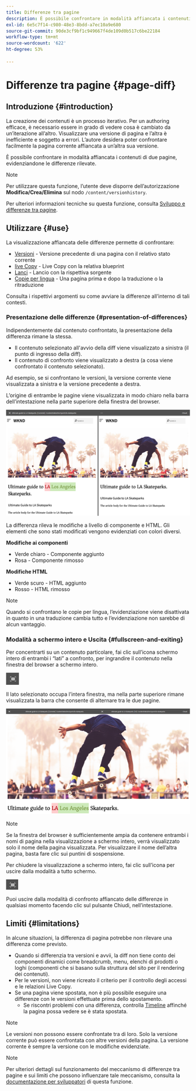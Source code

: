 ```yaml
---
title: Differenze tra pagine
description: È possibile confrontare in modalità affiancata i contenuti di due pagine, evidenziandone le differenze rilevate.
exl-id: 6e5c7f14-c980-48e3-8bdd-a7ec10a9e680
source-git-commit: 90de3cf9bf1c949667f4de109d0b517c6be22184
workflow-type: tm+mt
source-wordcount: '622'
ht-degree: 53%

---
```


# Differenze tra pagine  {#page-diff}

## Introduzione {#introduction}

La creazione dei contenuti è un processo iterativo. Per un authoring efficace, è necessario essere in grado di vedere cosa è cambiato da un’iterazione all’altro. Visualizzare una versione di pagina e l’altra è inefficiente e soggetto a errori. L’autore desidera poter confrontare facilmente la pagina corrente affiancata a un’altra sua versione.

È possibile confrontare in modalità affiancata i contenuti di due pagine, evidenziandone le differenze rilevate.

>[!NOTE]
>
>Per utilizzare questa funzione, l’utente deve disporre dell’autorizzazione **Modifica/Crea/Elimina** sul nodo `/content/versionhistory`.
>
>Per ulteriori informazioni tecniche su questa funzione, consulta [Sviluppo e differenze tra pagine](/help/implementing/developing/introduction/page-diff.md#operation-details).

## Utilizzare {#use}

La visualizzazione affiancata delle differenze permette di confrontare:

* [Versioni](/help/sites-cloud/authoring/features/page-versions.md#comparing-a-version-with-current-page) - Versione precedente di una pagina con il relativo stato corrente
* [live Copy](/help/sites-cloud/administering/msm/creating-live-copies.md#comparing-a-live-copy-page-with-a-blueprint-page) - Live Copy con la relativa blueprint
* [Lanci](/help/sites-cloud/authoring/launches/editing.md#comparing-a-launch-page-to-its-source-page) - Lancio con la rispettiva sorgente
* [Copie per lingua](/help/sites-cloud/administering/translation/managing-projects.md#comparing-language-copies) - Una pagina prima e dopo la traduzione o la ritraduzione

Consulta i rispettivi argomenti su come avviare la differenze all’interno di tali contesti.

### Presentazione delle differenze   {#presentation-of-differences}

Indipendentemente dal contenuto confrontato, la presentazione della differenza rimane la stessa.

* Il contenuto selezionato all&#39;avvio della diff viene visualizzato a sinistra (il punto di ingresso della diff).
* Il contenuto di confronto viene visualizzato a destra (a cosa viene confrontato il contenuto selezionato).

Ad esempio, se si confrontano le versioni, la versione corrente viene visualizzata a sinistra e la versione precedente a destra.

L’origine di entrambe le pagine viene visualizzata in modo chiaro nella barra dell’intestazione nella parte superiore della finestra del browser.

![Versioni affiancate](/help/sites-cloud/authoring/assets/versions-side-by-side.png)

La differenza rileva le modifiche a livello di componente e HTML. Gli elementi che sono stati modificati vengono evidenziati con colori diversi.

**Modifiche ai componenti**

* Verde chiaro - Componente aggiunto
* Rosa - Componente rimosso

**Modifiche HTML**

* Verde scuro - HTML aggiunto
* Rosso - HTML rimosso

>[!NOTE]
>
>Quando si confrontano le copie per lingua, l’evidenziazione viene disattivata in quanto in una traduzione cambia tutto e l’evidenziazione non sarebbe di alcun vantaggio.

### Modalità a schermo intero e Uscita   {#fullscreen-and-exiting}

Per concentrarti su un contenuto particolare, fai clic sull’icona schermo intero di entrambi i “lati” a confronto, per ingrandire il contenuto nella finestra del browser a schermo intero.

![Pulsante Schermo intero](/help/sites-cloud/authoring/assets/versions-full-screen.png)

Il lato selezionato occupa l’intera finestra, ma nella parte superiore rimane visualizzata la barra che consente di alternare tra le due pagine.

![Modalità a tutto schermo](/help/sites-cloud/authoring/assets/versions-full-screen-mode.png)

>[!NOTE]
>
>Se la finestra del browser è sufficientemente ampia da contenere entrambi i nomi di pagina nella visualizzazione a schermo intero, verrà visualizzato solo il nome della pagina visualizzata. Per visualizzare il nome dell’altra pagina, basta fare clic sui puntini di sospensione.

Per chiudere la visualizzazione a schermo intero, fai clic sull’icona per uscire dalla modalità a tutto schermo.

![Esci da modalità a schermo intero](/help/sites-cloud/authoring/assets/versions-exit-full-screen.png)

Puoi uscire dalla modalità di confronto affiancato delle differenze in qualsiasi momento facendo clic sul pulsante Chiudi, nell’intestazione.

## Limiti   {#limitations}

In alcune situazioni, la differenza di pagina potrebbe non rilevare una differenza come previsto.

* Quando si differenzia tra versioni e avvii, la diff non tiene conto dei componenti dinamici come breadcrumb, menu, elenchi di prodotti o loghi (componenti che si basano sulla struttura del sito per il rendering dei contenuti).
* Per le versioni, non viene ricreato il criterio per il controllo degli accessi e le relazioni Live Copy.
* Se una pagina viene spostata, non è più possibile eseguire una differenze con le versioni effettuate prima dello spostamento.
   * Se riscontri problemi con una differenza, controlla [Timeline](/help/sites-cloud/authoring/getting-started/basic-handling.md#timeline) affinché la pagina possa vedere se è stata spostata.

>[!NOTE]
>
>Le versioni non possono essere confrontate tra di loro. Solo la versione corrente può essere confrontata con altre versioni della pagina. La versione corrente è sempre la versione con le modifiche evidenziate.

>[!NOTE]
>
>Per ulteriori dettagli sul funzionamento del meccanismo di differenze tra pagine e sui limiti che possono influenzare tale meccanismo, consulta la [documentazione per sviluppatori](/help/implementing/developing/introduction/page-diff.md) di questa funzione.
